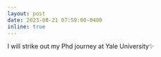 ```yaml
---
layout: post
date: 2023-08-21 07:59:00-0400
inline: true
---
```


I will strike out my Phd journey at Yale University:sparkles:
